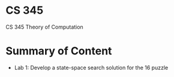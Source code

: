 # CS 345
CS 345 Theory of Computation

# Summary of Content
- Lab 1: Develop a state-space search solution for the 16 puzzle
